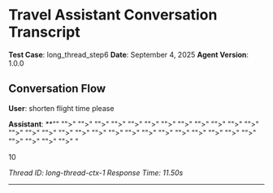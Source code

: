 # Travel Assistant Conversation Transcript

**Test Case**: long_thread_step6
**Date**: September 4, 2025
**Agent Version**: 1.0.0

## Conversation Flow

**User**: shorten flight time please

**Assistant**: **"" "">" "">" "">" "">" "">" "">" "">" "">" "">" "">" "">" "">" "">" "">" "">" "">" "">" "">" "">" "">" "">" "">" "">" "">" "">" "">" "">" "">" "">" "">" "">" "


10

*Thread ID: long-thread-ctx-1*
*Response Time: 11.50s*

---
